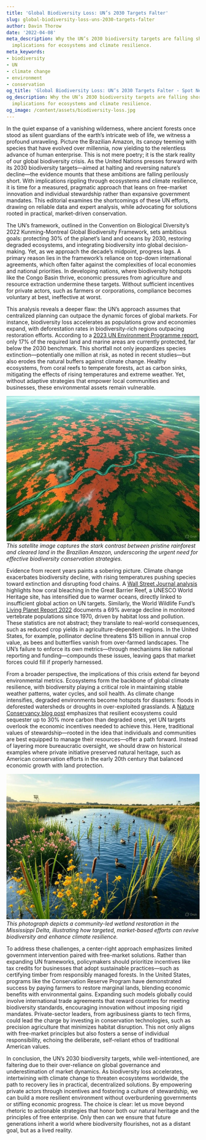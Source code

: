 ```yaml
---
title: 'Global Biodiversity Loss: UN’s 2030 Targets Falter'
slug: global-biodiversity-loss-uns-2030-targets-falter
author: Davin Thorow
date: '2022-04-08'
meta_description: Why the UN’s 2030 biodiversity targets are falling short, with global
  implications for ecosystems and climate resilience.
meta_keywords:
- biodiversity
- UN
- climate change
- environment
- conservation
og_title: 'Global Biodiversity Loss: UN’s 2030 Targets Falter - Spot News 24'
og_description: Why the UN’s 2030 biodiversity targets are falling short, with global
  implications for ecosystems and climate resilience.
og_image: /content/assets/biodiversity-loss.jpg
---
```

<!-- $1 -->
In the quiet expanse of a vanishing wilderness, where ancient forests once stood as silent guardians of the earth’s intricate web of life, we witness a profound unraveling. Picture the Brazilian Amazon, its canopy teeming with species that have evolved over millennia, now yielding to the relentless advance of human enterprise. This is not mere poetry; it is the stark reality of our global biodiversity crisis. As the United Nations presses forward with its 2030 biodiversity targets—aimed at halting and reversing nature’s decline—the evidence mounts that these ambitions are falling perilously short. With implications rippling through ecosystems and climate resilience, it is time for a measured, pragmatic approach that leans on free-market innovation and individual stewardship rather than expansive government mandates. This editorial examines the shortcomings of these UN efforts, drawing on reliable data and expert analysis, while advocating for solutions rooted in practical, market-driven conservation.

The UN’s framework, outlined in the Convention on Biological Diversity’s 2022 Kunming-Montreal Global Biodiversity Framework, sets ambitious goals: protecting 30% of the planet’s land and oceans by 2030, restoring degraded ecosystems, and integrating biodiversity into global decision-making. Yet, as we approach the decade’s midpoint, progress lags. A primary reason lies in the framework’s reliance on top-down international agreements, which often falter against the complexities of local economies and national priorities. In developing nations, where biodiversity hotspots like the Congo Basin thrive, economic pressures from agriculture and resource extraction undermine these targets. Without sufficient incentives for private actors, such as farmers or corporations, compliance becomes voluntary at best, ineffective at worst.

This analysis reveals a deeper flaw: the UN’s approach assumes that centralized planning can outpace the dynamic forces of global markets. For instance, biodiversity loss accelerates as populations grow and economies expand, with deforestation rates in biodiversity-rich regions outpacing restoration efforts. According to a [2023 UN Environment Programme report](https://www.unep.org/resources/state-environment-report-2023), only 17% of the required land and marine areas are currently protected, far below the 2030 benchmark. This shortfall not only jeopardizes species extinction—potentially one million at risk, as noted in recent studies—but also erodes the natural buffers against climate change. Healthy ecosystems, from coral reefs to temperate forests, act as carbon sinks, mitigating the effects of rising temperatures and extreme weather. Yet, without adaptive strategies that empower local communities and businesses, these environmental assets remain vulnerable.

![Satellite view of Amazon deforestation](/content/assets/amazon-deforestation-satellite.jpg)  
*This satellite image captures the stark contrast between pristine rainforest and cleared land in the Brazilian Amazon, underscoring the urgent need for effective biodiversity conservation strategies.*

Evidence from recent years paints a sobering picture. Climate change exacerbates biodiversity decline, with rising temperatures pushing species toward extinction and disrupting food chains. A [Wall Street Journal analysis](https://www.wsj.com/articles/un-biodiversity-targets-at-risk-amid-climate-shifts-20231215) highlights how coral bleaching in the Great Barrier Reef, a UNESCO World Heritage site, has intensified due to warmer oceans, directly linked to insufficient global action on UN targets. Similarly, the World Wildlife Fund’s [Living Planet Report 2022](https://www.worldwildlife.org/pages/living-planet-report-2022) documents a 69% average decline in monitored vertebrate populations since 1970, driven by habitat loss and pollution. These statistics are not abstract; they translate to real-world consequences, such as reduced crop yields in agriculture-dependent regions. In the United States, for example, pollinator decline threatens $15 billion in annual crop value, as bees and butterflies vanish from over-farmed landscapes. The UN’s failure to enforce its own metrics—through mechanisms like national reporting and funding—compounds these issues, leaving gaps that market forces could fill if properly harnessed.

From a broader perspective, the implications of this crisis extend far beyond environmental metrics. Ecosystems form the backbone of global climate resilience, with biodiversity playing a critical role in maintaining stable weather patterns, water cycles, and soil health. As climate change intensifies, degraded environments become hotspots for disasters: floods in deforested watersheds or droughts in over-exploited grasslands. A [Nature Conservancy blog post](https://www.nature.org/en-us/what-we-do/our-insights/perspectives/biodiversity-and-climate-resilience-2023/) emphasizes that resilient ecosystems could sequester up to 30% more carbon than degraded ones, yet UN targets overlook the economic incentives needed to achieve this. Here, traditional values of stewardship—rooted in the idea that individuals and communities are best equipped to manage their resources—offer a path forward. Instead of layering more bureaucratic oversight, we should draw on historical examples where private initiative preserved natural heritage, such as American conservation efforts in the early 20th century that balanced economic growth with land protection.

![Restored wetland ecosystem](/content/assets/wetland-restoration-project.jpg)  
*This photograph depicts a community-led wetland restoration in the Mississippi Delta, illustrating how targeted, market-based efforts can revive biodiversity and enhance climate resilience.*

To address these challenges, a center-right approach emphasizes limited government intervention paired with free-market solutions. Rather than expanding UN frameworks, policymakers should prioritize incentives like tax credits for businesses that adopt sustainable practices—such as certifying timber from responsibly managed forests. In the United States, programs like the Conservation Reserve Program have demonstrated success by paying farmers to restore marginal lands, blending economic benefits with environmental gains. Expanding such models globally could involve international trade agreements that reward countries for meeting biodiversity standards, encouraging innovation without imposing rigid mandates. Private-sector leaders, from agribusiness giants to tech firms, could lead the charge by investing in conservation technologies, such as precision agriculture that minimizes habitat disruption. This not only aligns with free-market principles but also fosters a sense of individual responsibility, echoing the deliberate, self-reliant ethos of traditional American values.

In conclusion, the UN’s 2030 biodiversity targets, while well-intentioned, are faltering due to their over-reliance on global governance and underestimation of market dynamics. As biodiversity loss accelerates, intertwining with climate change to threaten ecosystems worldwide, the path to recovery lies in practical, decentralized solutions. By empowering private actors through incentives and fostering a culture of stewardship, we can build a more resilient environment without overburdening governments or stifling economic progress. The choice is clear: let us move beyond rhetoric to actionable strategies that honor both our natural heritage and the principles of free enterprise. Only then can we ensure that future generations inherit a world where biodiversity flourishes, not as a distant goal, but as a lived reality.